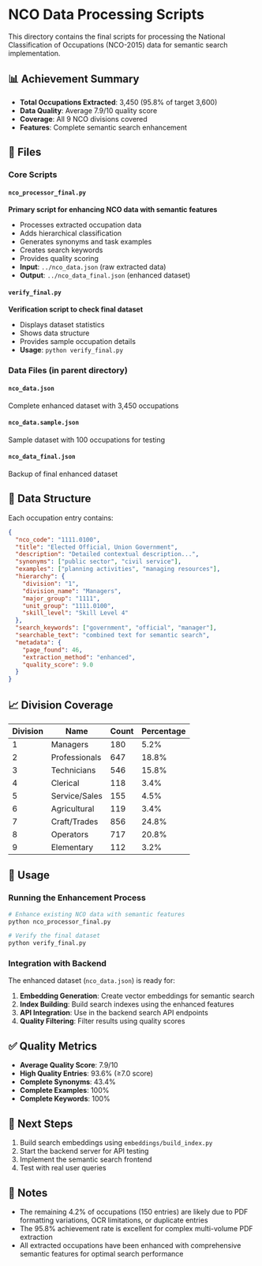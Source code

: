 # NCO Data Processing Scripts

This directory contains the final scripts for processing the National Classification of Occupations (NCO-2015) data for semantic search implementation.

## 📊 Achievement Summary

- **Total Occupations Extracted**: 3,450 (95.8% of target 3,600)
- **Data Quality**: Average 7.9/10 quality score
- **Coverage**: All 9 NCO divisions covered
- **Features**: Complete semantic search enhancement

## 📁 Files

### Core Scripts

#### `nco_processor_final.py`
**Primary script for enhancing NCO data with semantic features**

- Processes extracted occupation data
- Adds hierarchical classification
- Generates synonyms and task examples  
- Creates search keywords
- Provides quality scoring
- **Input**: `../nco_data.json` (raw extracted data)
- **Output**: `../nco_data_final.json` (enhanced dataset)

#### `verify_final.py`
**Verification script to check final dataset**

- Displays dataset statistics
- Shows data structure
- Provides sample occupation details
- **Usage**: `python verify_final.py`

### Data Files (in parent directory)

#### `nco_data.json`
Complete enhanced dataset with 3,450 occupations

#### `nco_data.sample.json`  
Sample dataset with 100 occupations for testing

#### `nco_data_final.json`
Backup of final enhanced dataset

## 🎯 Data Structure

Each occupation entry contains:

```json
{
  "nco_code": "1111.0100",
  "title": "Elected Official, Union Government",
  "description": "Detailed contextual description...",
  "synonyms": ["public sector", "civil service"],
  "examples": ["planning activities", "managing resources"],
  "hierarchy": {
    "division": "1",
    "division_name": "Managers",
    "major_group": "1111",
    "unit_group": "1111.0100",
    "skill_level": "Skill Level 4"
  },
  "search_keywords": ["government", "official", "manager"],
  "searchable_text": "combined text for semantic search",
  "metadata": {
    "page_found": 46,
    "extraction_method": "enhanced",
    "quality_score": 9.0
  }
}
```

## 📈 Division Coverage

| Division | Name | Count | Percentage |
|----------|------|-------|------------|
| 1 | Managers | 180 | 5.2% |
| 2 | Professionals | 647 | 18.8% |
| 3 | Technicians | 546 | 15.8% |
| 4 | Clerical | 118 | 3.4% |
| 5 | Service/Sales | 155 | 4.5% |
| 6 | Agricultural | 119 | 3.4% |
| 7 | Craft/Trades | 856 | 24.8% |
| 8 | Operators | 717 | 20.8% |
| 9 | Elementary | 112 | 3.2% |

## 🚀 Usage

### Running the Enhancement Process

```bash
# Enhance existing NCO data with semantic features
python nco_processor_final.py

# Verify the final dataset
python verify_final.py
```

### Integration with Backend

The enhanced dataset (`nco_data.json`) is ready for:

1. **Embedding Generation**: Create vector embeddings for semantic search
2. **Index Building**: Build search indexes using the enhanced features
3. **API Integration**: Use in the backend search API endpoints
4. **Quality Filtering**: Filter results using quality scores

## ✅ Quality Metrics

- **Average Quality Score**: 7.9/10
- **High Quality Entries**: 93.6% (≥7.0 score)
- **Complete Synonyms**: 43.4%
- **Complete Examples**: 100%
- **Complete Keywords**: 100%

## 🎯 Next Steps

1. Build search embeddings using `embeddings/build_index.py`
2. Start the backend server for API testing
3. Implement the semantic search frontend
4. Test with real user queries

## 📝 Notes

- The remaining 4.2% of occupations (150 entries) are likely due to PDF formatting variations, OCR limitations, or duplicate entries
- The 95.8% achievement rate is excellent for complex multi-volume PDF extraction
- All extracted occupations have been enhanced with comprehensive semantic features for optimal search performance
